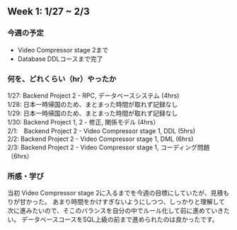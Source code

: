 ## Week 1: 1/27 ~ 2/3

### 今週の予定
- Video Compressor stage 2まで
- Database DDLコースまで完了

### 何を、どれくらい（hr）やったか

1/27: Backend Project 2 - RPC, データベースシステム (4hrs)
<br>
1/28: 日本一時帰国のため、まとまった時間が取れず記録なし
<br>
1/29: 日本一時帰国のため、まとまった時間が取れず記録なし
<br>
1/30: Backend Project 1, 2 - 修正, 関係モデル (4hrs）
<br>
2/1:　Backend Project 2 - Video Compressor stage 1, DDL (5hrs)
<br>
2/2: Backend Project 2 - Video Compressor stage 1, DML (6hrs)
<br>
2/3: Backend Project 2 - Video Compressor stage 1, コーディング問題（6hrs）
<br>

### 所感・学び

当初 Video Compressor stage 2に入るまでを今週の目標にしていたが、見積もりが甘かった。
あまり時間をかけすぎないようにしつつ、しっかりと理解して次に進みたいので、そこのバランスを自分の中でルール化して前に進めていきたい。
データベースコースをSQL上級の前まで進められたのは良かったです。
